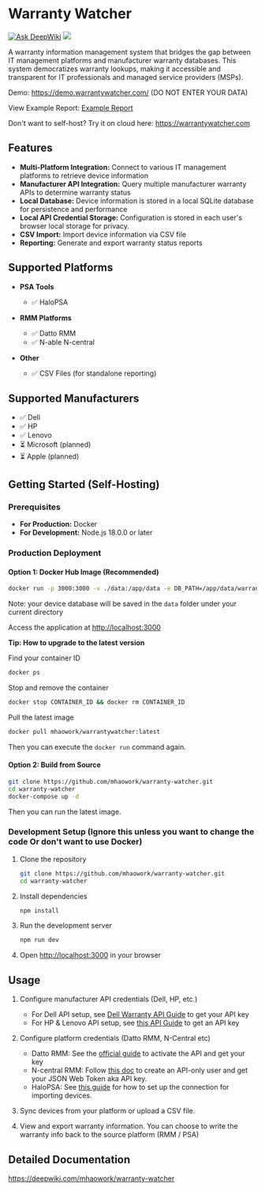 # Warranty Watcher

[![Ask DeepWiki](https://deepwiki.com/badge.svg)](https://deepwiki.com/mhaowork/warranty-watcher)
[![](https://img.shields.io/static/v1?label=Sponsor&message=%E2%9D%A4&logo=GitHub&color=%23fe8e86)](https://github.com/sponsors/mhaowork)

A warranty information management system that bridges the gap between IT management platforms and manufacturer warranty databases. This system democratizes warranty lookups, making it accessible and transparent for IT professionals and managed service providers (MSPs).

Demo: https://demo.warrantywatcher.com/ (DO NOT ENTER YOUR DATA)

View Example Report: [Example Report](public/warranty-watcher-example-report-2025-06-03.pdf)

Don't want to self-host? Try it on cloud here: https://warrantywatcher.com

## Features

- **Multi-Platform Integration:** Connect to various IT management platforms to retrieve device information
- **Manufacturer API Integration:** Query multiple manufacturer warranty APIs to determine warranty status
- **Local Database:** Device information is stored in a local SQLite database for persistence and performance
- **Local API Credential Storage:** Configuration is stored in each user's browser local storage for privacy.
- **CSV Import:** Import device information via CSV file
- **Reporting:** Generate and export warranty status reports

## Supported Platforms

- **PSA Tools**
  - ✅ HaloPSA

- **RMM Platforms**
  - ✅ Datto RMM
  - ✅ N-able N-central

- **Other**
  - ✅ CSV Files (for standalone reporting)

## Supported Manufacturers

- ✅ Dell
- ✅ HP
- ✅ Lenovo
- ⏳ Microsoft (planned)
- ⏳ Apple (planned)


## Getting Started (Self-Hosting)

### Prerequisites

- **For Production:** Docker
- **For Development:** Node.js 18.0.0 or later

### Production Deployment

#### Option 1: Docker Hub Image (Recommended)
```bash
docker run -p 3000:3000 -v ./data:/app/data -e DB_PATH=/app/data/warranty.db mhaowork/warrantywatcher:latest
```
Note: your device database will be saved in the `data` folder under your current directory

Access the application at [http://localhost:3000](http://localhost:3000)

**Tip: How to upgrade to the latest version**

Find your container ID
```bash
docker ps
```

Stop and remove the container
```bash
docker stop CONTAINER_ID && docker rm CONTAINER_ID
```

Pull the latest image
```bash
docker pull mhaowork/warrantywatcher:latest
```

Then you can execute the `docker run` command again.


#### Option 2: Build from Source
```bash
git clone https://github.com/mhaowork/warranty-watcher.git
cd warranty-watcher
docker-compose up -d
```

Then you can run the latest image.

### Development Setup (Ignore this unless you want to change the code Or don't want to use Docker)

1. Clone the repository
   ```bash
   git clone https://github.com/mhaowork/warranty-watcher.git
   cd warranty-watcher
   ```

2. Install dependencies
   ```bash
   npm install
   ```

3. Run the development server
   ```bash
   npm run dev
   ```

4. Open [http://localhost:3000](http://localhost:3000) in your browser

## Usage

1. Configure manufacturer API credentials (Dell, HP, etc.)
   - For Dell API setup, see [Dell Warranty API Guide](docs/dell.md) to get your API key
   - For HP & Lenovo API setup, see [this API Guide](docs/hp-lenovo.md) to get an API key

2. Configure platform credentials (Datto RMM, N-Central etc)
   - Datto RMM: See the [official guide](https://rmm.datto.com/help/en/Content/2SETUP/APIv2.htm) to activate the API and get your key
   - N-central RMM: Follow [this doc](https://developer.n-able.com/n-central/docs/create-an-api-only-user) to create an API-only user and get your JSON Web Token aka API key.
   - HaloPSA: See [this guide](docs/halopsa.md) for how to set up the connection for importing devices.

3. Sync devices from your platform or upload a CSV file. 
4. View and export warranty information. You can choose to write the warranty info back to the source platform (RMM / PSA)


## Detailed Documentation

https://deepwiki.com/mhaowork/warranty-watcher
